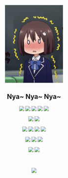 <div align="center">
<img src="https://raw.githubusercontent.com/kayanouriko/kayanouriko/main/header.gif" height="250px" />
<br>

## Nya~ Nya~ Nya~ 
![](https://img.shields.io/badge/-怪猎系列粉-000000) ![](https://img.shields.io/badge/-肥宅-000000) ![](https://img.shields.io/badge/-编程-000000) ![](https://img.shields.io/badge/-番剧-000000) ![](https://img.shields.io/badge/-主机玩家-000000)

![](https://img.shields.io/badge/iPhone-XS%20Max-000000?logo=apple&logoColor=ffffff) ![](https://img.shields.io/badge/Redmi-K30S-FA6709?logo=xiaomi&logoColor=ffffff)

![](https://img.shields.io/badge/macOS-Big%20Sur-292e33?logo=apple&logoColor=ffffff) ![](https://img.shields.io/badge/IDE-Xcode-1575F9?logo=xcode&logoColor=ffffff) ![](https://img.shields.io/badge/Objective--C-999999) ![](https://img.shields.io/badge/Swift-FA7343?logo=swift&logoColor=ffffff)

![](https://img.shields.io/badge/SW--2507--9404--0223-e60012?logo=nintendo%20switch&logoColor=ffffff) ![](https://img.shields.io/badge/YeGuaZi-003791?logo=playstation&logoColor=ffffff) ![](https://img.shields.io/badge/kayanouriko-107C10?logo=xbox&logoColor=ffffff)

[![](https://img.shields.io/badge/茅野瓜子-E6162D?logo=sina-weibo&logoColor=ffffff)](https://weibo.com/kayanouriko) [![](https://img.shields.io/badge/qinjiang104@163.com-D14836?logo=gmail&logoColor=ffffff)](mailto:qinjiang104@163.com)
<br>
<br>
<br>

![](http://antzuhl.cn:4000/get/@kayanouriko.readme)

</div>
